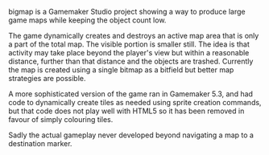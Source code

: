 bigmap is a Gamemaker Studio project showing a way to produce large game maps while keeping the object count low.

The game dynamically creates and destroys an active map area that is only a part of the total map. The visible portion is smaller still.
The idea is that activity may take place beyond the player's view but within a reasonable distance, further than that distance and the objects are trashed.
Currently the map is created using a single bitmap as a bitfield but better map strategies are possible.

A more sophisticated version of the game ran in Gamemaker 5.3, and had code to dynamically create tiles as needed using sprite creation commands, but that
code does not play well with HTML5 so it has been removed in favour of simply colouring tiles.

Sadly the actual gameplay never developed beyond navigating a map to a destination marker.
